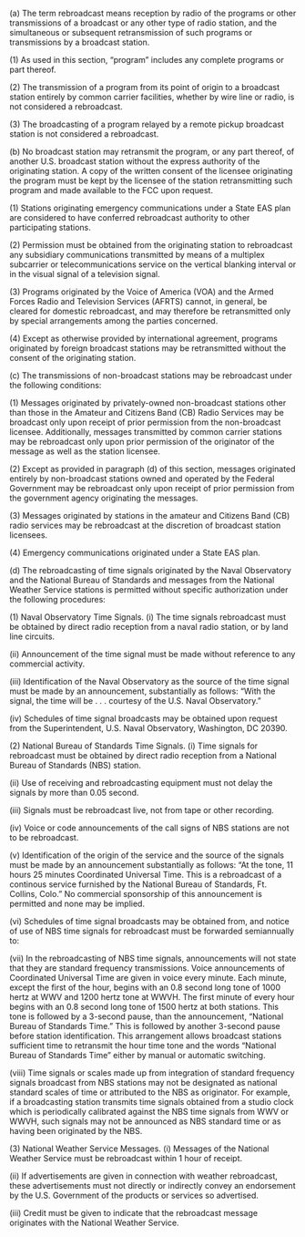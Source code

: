 (a) The term rebroadcast means reception by radio of the programs or other transmissions of a broadcast or any other type of radio station, and the simultaneous or subsequent retransmission of such programs or transmissions by a broadcast station.

(1) As used in this section, “program” includes any complete programs or part thereof.

(2) The transmission of a program from its point of origin to a broadcast station entirely by common carrier facilities, whether by wire line or radio, is not considered a rebroadcast.
              

(3) The broadcasting of a program relayed by a remote pickup broadcast station is not considered a rebroadcast.

(b) No broadcast station may retransmit the program, or any part thereof, of another U.S. broadcast station without the express authority of the originating station. A copy of the written consent of the licensee originating the program must be kept by the licensee of the station retransmitting such program and made available to the FCC upon request.

(1) Stations originating emergency communications under a State EAS plan are considered to have conferred rebroadcast authority to other participating stations.

(2) Permission must be obtained from the originating station to rebroadcast any subsidiary communications transmitted by means of a multiplex subcarrier or telecommunications service on the vertical blanking interval or in the visual signal of a television signal.

(3) Programs originated by the Voice of America (VOA) and the Armed Forces Radio and Television Services (AFRTS) cannot, in general, be cleared for domestic rebroadcast, and may therefore be retransmitted only by special arrangements among the parties concerned.

(4) Except as otherwise provided by international agreement, programs originated by foreign broadcast stations may be retransmitted without the consent of the originating station.

(c) The transmissions of non-broadcast stations may be rebroadcast under the following conditions:

(1) Messages originated by privately-owned non-broadcast stations other than those in the Amateur and Citizens Band (CB) Radio Services may be broadcast only upon receipt of prior permission from the non-broadcast licensee. Additionally, messages transmitted by common carrier stations may be rebroadcast only upon prior permission of the originator of the message as well as the station licensee.

(2) Except as provided in paragraph (d) of this section, messages originated entirely by non-broadcast stations owned and operated by the Federal Government may be rebroadcast only upon receipt of prior permission from the government agency originating the messages.

(3) Messages originated by stations in the amateur and Citizens Band (CB) radio services may be rebroadcast at the discretion of broadcast station licensees.

(4) Emergency communications originated under a State EAS plan.

(d) The rebroadcasting of time signals originated by the Naval Observatory and the National Bureau of Standards and messages from the National Weather Service stations is permitted without specific authorization under the following procedures:

(1) Naval Observatory Time Signals. (i) The time signals rebroadcast must be obtained by direct radio reception from a naval radio station, or by land line circuits.

(ii) Announcement of the time signal must be made without reference to any commercial activity.

(iii) Identification of the Naval Observatory as the source of the time signal must be made by an announcement, substantially as follows: “With the signal, the time will be . . . courtesy of the U.S. Naval Observatory.”

(iv) Schedules of time signal broadcasts may be obtained upon request from the Superintendent, U.S. Naval Observatory, Washington, DC 20390.

(2) National Bureau of Standards Time Signals. (i) Time signals for rebroadcast must be obtained by direct radio reception from a National Bureau of Standards (NBS) station.

(ii) Use of receiving and rebroadcasting equipment must not delay the signals by more than 0.05 second.

(iii) Signals must be rebroadcast live, not from tape or other recording.

(iv) Voice or code announcements of the call signs of NBS stations are not to be rebroadcast.

(v) Identification of the origin of the service and the source of the signals must be made by an announcement substantially as follows: “At the tone, 11 hours 25 minutes Coordinated Universal Time. This is a rebroadcast of a continous service furnished by the National Bureau of Standards, Ft. Collins, Colo.” No commercial sponsorship of this announcement is permitted and none may be implied.
              

(vi) Schedules of time signal broadcasts may be obtained from, and notice of use of NBS time signals for rebroadcast must be forwarded semiannually to:
              

(vii) In the rebroadcasting of NBS time signals, announcements will not state that they are standard frequency transmissions. Voice announcements of Coordinated Universal Time are given in voice every minute. Each minute, except the first of the hour, begins with an 0.8 second long tone of 1000 hertz at WWV and 1200 hertz tone at WWVH. The first minute of every hour begins with an 0.8 second long tone of 1500 hertz at both stations. This tone is followed by a 3-second pause, than the announcement, “National Bureau of Standards Time.” This is followed by another 3-second pause before station identification. This arrangement allows broadcast stations sufficient time to retransmit the hour time tone and the words “National Bureau of Standards Time” either by manual or automatic switching.

(viii) Time signals or scales made up from integration of standard frequency signals broadcast from NBS stations may not be designated as national standard scales of time or attributed to the NBS as originator. For example, if a broadcasting station transmits time signals obtained from a studio clock which is periodically calibrated against the NBS time signals from WWV or WWVH, such signals may not be announced as NBS standard time or as having been originated by the NBS.

(3) National Weather Service Messages. (i) Messages of the National Weather Service must be rebroadcast within 1 hour of receipt.

(ii) If advertisements are given in connection with weather rebroadcast, these advertisements must not directly or indirectly convey an endorsement by the U.S. Government of the products or services so advertised.

(iii) Credit must be given to indicate that the rebroadcast message originates with the National Weather Service.

